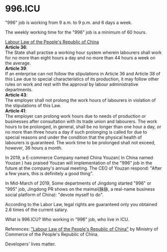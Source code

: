 996.ICU
===

"996" job is working from 9 a.m. to 9 p.m. and 6 days a week.

The weekly working time for the "996" job is a minimum of 60 hours.

[Labour Law of the People's Republic of China](http://english.mofcom.gov.cn/aarticle/policyrelease/internationalpolicy/200703/20070304475283.html)  
**Article 36**:  
The State shall practise a working hour system wherein labourers shall work for no more than eight hours a day and no more than 44 hours a week on the average.  
**Article 39**:  
If an enterprise can not follow the stipulations in Article 36 and Article 38 of this Law due to special characteristics of its production, it may follow other rules on work and rest with the approval by labour administrative departments.  
**Article 43**:  
The employer shall not prolong the work hours of labourers in violation of the stipulations of this Law.  
**Article 41**:  
The employer can prolong work hours due to needs of production or businesses after consultation with its trade union and labourers. The work hours to be prolonged, in general, shall be no longer than one hour a day, or no more than three hours a day if such prolonging is called for due to special reasons and under the condition that the physical health of labourers is guaranteed. The work time to be prolonged shall not exceed, however, 36 hours a month.

In 2019, a E-commerce Company named China Youzan( In China named Youzan ) has praised Youzan will implementation of the "996" job in the future at the company's annual meeting. The CEO of Youzan respond: "After a few years, this is definitely a good thing".

In Mid-March of 2019, Some departments of Jingdong started "996" or "995" job, Jingdong PR shows on the maimai(脉脉, a real-name business social platform of China): "devote myself to do".

According to the Labor Law, legal rights are guaranteed only you obtained 2.6 times of the current salary.

What is 996.ICU? Who working in "996" job, who live in ICU.

References: ["Labour Law of the People's Republic of China"](http://english.mofcom.gov.cn/aarticle/policyrelease/internationalpolicy/200703/20070304475283.html) by Ministry of Commerce of the People's Republic of China.

Developers' lives matter.

